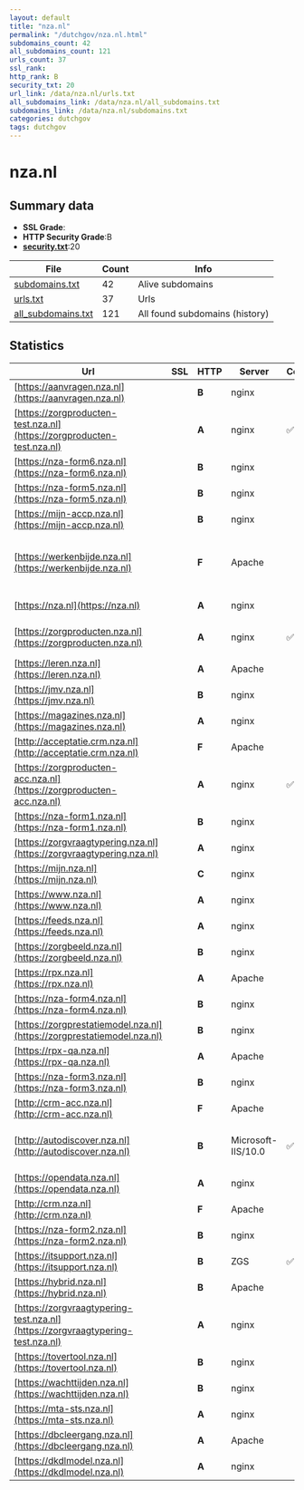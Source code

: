 ```yaml
---
layout: default
title: "nza.nl"
permalink: "/dutchgov/nza.nl.html"
subdomains_count: 42
all_subdomains_count: 121
urls_count: 37
ssl_rank: 
http_rank: B
security_txt: 20
url_link: /data/nza.nl/urls.txt
all_subdomains_link: /data/nza.nl/all_subdomains.txt
subdomains_link: /data/nza.nl/subdomains.txt
categories: dutchgov
tags: dutchgov
---
```



# nza.nl
## Summary data


 - **SSL Grade**:
 - **HTTP Security Grade**:B
 - **[security.txt](https://www.digitaleoverheid.nl/nieuws/standaard-security-txt-nu-verplicht-voor-overheid/)**:20


| File       | Count | Info |
|------------|-------|------|
|[subdomains.txt](/DutchGovScope/data/nza.nl/subdomains.txt)|42|Alive subdomains|
|[urls.txt](/DutchGovScope/data/nza.nl/urls.txt)|37|Urls|
|[all_subdomains.txt](/DutchGovScope/data/nza.nl/all_subdomains.txt)|121|All found subdomains (history)|


## Statistics


| Url | SSL | HTTP | Server | Cookie | HSTS | CORS | CTO | CSP | XFO | XXP | RP |FP| Tech |Title |
|--------|-------|-------|------|------|------|------|------|------|------|------|------|------|------|------|
|[https://aanvragen.nza.nl](https://aanvragen.nza.nl)| | **B**|nginx| |:white_check_mark: | | | | :white_check_mark: | | :white_check_mark: | |HSTS Nginx|NZA - EPOS|
|[https://zorgproducten-test.nza.nl](https://zorgproducten-test.nza.nl)| | **A**|nginx|:white_check_mark: |:white_check_mark: | | |:warning: | :white_check_mark: | :white_check_mark: | :white_check_mark: | |Azure HSTS Microsoft ASP.NET Nginx|NZa zorgproducta...|
|[https://nza-form6.nza.nl](https://nza-form6.nza.nl)| | **B**|nginx| |:white_check_mark: | | | | :white_check_mark: | | :white_check_mark: | |HSTS Nginx|Mendix|
|[https://nza-form5.nza.nl](https://nza-form5.nza.nl)| | **B**|nginx| |:white_check_mark: | | | | :white_check_mark: | | :white_check_mark: | |HSTS Nginx|Mendix|
|[https://mijn-accp.nza.nl](https://mijn-accp.nza.nl)| | **B**|nginx| |:white_check_mark: | | | | :white_check_mark: | | :white_check_mark: | |HSTS Nginx|Mijn NZa|
|[https://werkenbijde.nza.nl](https://werkenbijde.nza.nl)| | **F**|Apache| | | | | | | | :white_check_mark: | |Apache HTTP Server Elementor:3.18.3 MySQL PHP WordPress|Home - Werken bi...|
|[https://nza.nl](https://nza.nl)| | **A**|nginx| |:white_check_mark: | | |:warning: | :white_check_mark: | :white_check_mark: | :white_check_mark: | |HSTS Nginx|301 Moved Perman...|
|[https://zorgproducten.nza.nl](https://zorgproducten.nza.nl)| | **A**|nginx|:white_check_mark: |:white_check_mark: | | |:warning: | :white_check_mark: | :white_check_mark: | :white_check_mark: | |Azure HSTS Microsoft ASP.NET Nginx|NZa zorgproducta...|
|[https://leren.nza.nl](https://leren.nza.nl)| | **A**|Apache| |:white_check_mark: | | |:warning: | :white_check_mark: | :white_check_mark: | :white_check_mark: | |Apache HTTP Server HSTS|301 Moved Perman...|
|[https://jmv.nza.nl](https://jmv.nza.nl)| | **B**|nginx| |:white_check_mark: | | | | :white_check_mark: | | :white_check_mark: | |HSTS Nginx|JMV|
|[https://magazines.nza.nl](https://magazines.nza.nl)| | **A**|nginx| |:white_check_mark: | | |:warning: | :white_check_mark: | :white_check_mark: | :white_check_mark: | |HSTS Nginx||
|[http://acceptatie.crm.nza.nl](http://acceptatie.crm.nza.nl)| | **F**|Apache| | | | | | | | :white_check_mark: | |Apache HTTP Server|301 Moved Perman...|
|[https://zorgproducten-acc.nza.nl](https://zorgproducten-acc.nza.nl)| | **A**|nginx|:white_check_mark: |:white_check_mark: | | |:warning: | :white_check_mark: | :white_check_mark: | :white_check_mark: | |Azure HSTS Microsoft ASP.NET Nginx|NZa zorgproducta...|
|[https://nza-form1.nza.nl](https://nza-form1.nza.nl)| | **B**|nginx| |:white_check_mark: | | | | :white_check_mark: | | :white_check_mark: | |HSTS Nginx|Mendix|
|[https://zorgvraagtypering.nza.nl](https://zorgvraagtypering.nza.nl)| | **A**|nginx| |:white_check_mark: | | |:warning: | :white_check_mark: | | :white_check_mark: | |HSTS Nginx|NZa Zorgvraagtyp...|
|[https://mijn.nza.nl](https://mijn.nza.nl)| | **C**|nginx| |:white_check_mark: | | | | | | :white_check_mark: | |HSTS Nginx|Deze pagina is m...|
|[https://www.nza.nl](https://www.nza.nl)| | **A**|nginx| |:white_check_mark: | | |:warning: | :white_check_mark: | :white_check_mark: | :white_check_mark: | |Bloomreach HSTS Nginx|Wij werken aan g...|
|[https://feeds.nza.nl](https://feeds.nza.nl)| | **A**|nginx| |:white_check_mark: | | | | :white_check_mark: | :white_check_mark: | :white_check_mark: | |HSTS Nginx||
|[https://zorgbeeld.nza.nl](https://zorgbeeld.nza.nl)| | **B**|nginx| |:white_check_mark: | | | | :white_check_mark: | | :white_check_mark: | |HSTS Nginx|NZa Zorgbeeld|
|[https://rpx.nza.nl](https://rpx.nza.nl)| | **A**|Apache| |:white_check_mark: | | |:warning: | :white_check_mark: | :white_check_mark: | :white_check_mark: | |Apache HTTP Server|301 Moved Perman...|
|[https://nza-form4.nza.nl](https://nza-form4.nza.nl)| | **B**|nginx| |:white_check_mark: | | | | :white_check_mark: | | :white_check_mark: | |HSTS Nginx|NZA - EPOS|
|[https://zorgprestatiemodel.nza.nl](https://zorgprestatiemodel.nza.nl)| | **B**|nginx| |:white_check_mark: | | | | :white_check_mark: | | :white_check_mark: | |HSTS Nginx|Mendix|
|[https://rpx-qa.nza.nl](https://rpx-qa.nza.nl)| | **A**|Apache| |:white_check_mark: | | |:warning: | :white_check_mark: | :white_check_mark: | :white_check_mark: | |Apache HTTP Server|301 Moved Perman...|
|[https://nza-form3.nza.nl](https://nza-form3.nza.nl)| | **B**|nginx| |:white_check_mark: | | | | :white_check_mark: | | :white_check_mark: | |HSTS Nginx|Mendix|
|[http://crm-acc.nza.nl](http://crm-acc.nza.nl)| | **F**|Apache| | | | | | | | :white_check_mark: | |Apache HTTP Server|301 Moved Perman...|
|[http://autodiscover.nza.nl](http://autodiscover.nza.nl)| | **B**|Microsoft-IIS/10.0|:white_check_mark: |:white_check_mark: | | | | :white_check_mark: | :white_check_mark: | :white_check_mark: | |IIS:10.0 Microsoft ASP.NET Windows Server||
|[https://opendata.nza.nl](https://opendata.nza.nl)| | **A**|nginx| |:white_check_mark: | | | | :white_check_mark: | :white_check_mark: | :white_check_mark: | |HSTS Nginx||
|[http://crm.nza.nl](http://crm.nza.nl)| | **F**|Apache| | | | | | | | :white_check_mark: | |Apache HTTP Server|301 Moved Perman...|
|[https://nza-form2.nza.nl](https://nza-form2.nza.nl)| | **B**|nginx| |:white_check_mark: | | | | :white_check_mark: | | :white_check_mark: | |HSTS Nginx|NZA - EPOS|
|[https://itsupport.nza.nl](https://itsupport.nza.nl)| | **B**|ZGS|:white_check_mark: |:white_check_mark: | | | | :white_check_mark: | :white_check_mark: | :white_check_mark: | |HSTS||
|[https://hybrid.nza.nl](https://hybrid.nza.nl)| | **B**|Apache| |:white_check_mark: | | | | :white_check_mark: | | :white_check_mark: | |Apache HTTP Server HSTS|403 hybrid443 no...|
|[https://zorgvraagtypering-test.nza.nl](https://zorgvraagtypering-test.nza.nl)| | **A**|nginx| |:white_check_mark: | | |:warning: | :white_check_mark: | | :white_check_mark: | |HSTS Nginx|NZa Zorgvraagtyp...|
|[https://tovertool.nza.nl](https://tovertool.nza.nl)| | **B**|nginx| |:white_check_mark: | | | | :white_check_mark: | | :white_check_mark: | |HSTS Nginx|403 Forbidden|
|[https://wachttijden.nza.nl](https://wachttijden.nza.nl)| | **B**|nginx| |:white_check_mark: | | | | :white_check_mark: | | :white_check_mark: | |HSTS Nginx|NZA - Wachttijde...|
|[https://mta-sts.nza.nl](https://mta-sts.nza.nl)| | **A**|nginx| |:white_check_mark: | | | :white_check_mark:| :white_check_mark: | :white_check_mark: | :white_check_mark: | |Nginx|302 Found|
|[https://dbcleergang.nza.nl](https://dbcleergang.nza.nl)| | **A**|Apache| |:white_check_mark: | | |:warning: | :white_check_mark: | :white_check_mark: | :white_check_mark: | |Apache HTTP Server HSTS|301 Moved Perman...|
|[https://dkdlmodel.nza.nl](https://dkdlmodel.nza.nl)| | **A**|nginx| |:white_check_mark: | | | :white_check_mark:| :white_check_mark: | :white_check_mark: | :white_check_mark: | |HSTS Nginx|Draagkracht Draa...|

